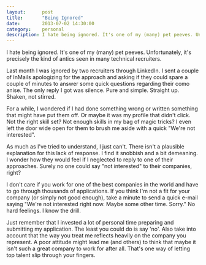 ```yaml
---
layout:      post
title:       "Being Ignored"
date:        2013-07-02 14:30:00
category:    personal
description: I hate being ignored. It's one of my (many) pet peeves. Unfortunately, it's precisely the kind of antics seen in many technical recruiters.
---
```

I hate being ignored. It's one of my (many) pet peeves. Unfortunately, it's precisely the kind of antics seen in many technical recruiters.

Last month I was ignored by two recruiters through LinkedIn. I sent a couple of InMails apologizing for the approach and asking if they could spare a couple of minutes to answer some quick questions regarding their como anise. The only reply I got was silence. Pure and simple. Straight up. Shaken, not stirred.

For a while, I wondered if I had done something wrong or written something that might have put them off. Or maybe it was my profile that didn't click. Not the right skill set? Not enough skills in my bag of magic tricks? I even left the door wide open for them to brush me aside with a quick "We're not interested".

As much as I've tried to understand, I just can't. There isn't a plausible explanation for this lack of response. I find it snobbish and a bit demeaning. I wonder how they would feel if I neglected to reply to one of their approaches. Surely no one could say "not interested" to their companies, right?

I don't care if you work for one of the best companies in the world and have to go through thousands of applications. If you think I'm not a fit for your company (or simply not good enough), take a minute to send a quick e-mail saying "We're not interested right now. Maybe some other time. Sorry." No hard feelings. I know the drill.

Just remember that I invested a lot of personal time preparing and submitting my application. The least you could do is say 'no'. Also take into account that the way you treat me reflects heavily on the company you represent. A poor attitude might lead me (and others) to think that maybe it isn't such a great company to work for after all. That's one way of letting top talent slip through your fingers.

